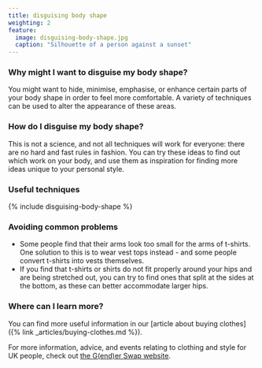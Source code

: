 ```yaml
---
title: disguising body shape
weighting: 2
feature:
  image: disguising-body-shape.jpg
  caption: "Silhouette of a person against a sunset"
---
```


### Why might I want to disguise my body shape?

You might want to hide, minimise, emphasise, or enhance certain parts of your body shape in order to feel more comfortable. A variety of techniques can be used to alter the appearance of these areas.

### How do I disguise my body shape?

This is not a science, and not all techniques will work for everyone: there are no hard and fast rules in fashion. You can try these ideas to find out which work on your body, and use them as inspiration for finding more ideas unique to your personal style.

### Useful techniques

{% include disguising-body-shape %}

### Avoiding common problems

- Some people find that their arms look too small for the arms of t-shirts. One solution to this is to wear vest tops instead - and some people convert t-shirts into vests themselves.
- If you find that t-shirts or shirts do not fit properly around your hips and are being stretched out, you can try to find ones that split at the sides at the bottom, as these can better accommodate larger hips.

### Where can I learn more?

You can find more useful information in our [article about buying clothes]({% link _articles/buying-clothes.md %}).

For more information, advice, and events relating to clothing and style for UK people, check out [the G(end)er Swap website](https://genderswap.org).
